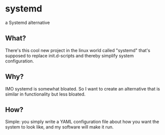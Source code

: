 # systemd
a Systemd alternative

What?
-----

There's this cool new project in the linux world called "systemd" that's supposed to replace init.d-scripts and thereby simplify system configuration.

Why?
----

IMO systemd is somewhat bloated. So I want to create an alternative that is similar in functionality but less bloated.

How?
----

Simple: you simply write a YAML configuration file about how you want the system to look like, and my software will make it run.

